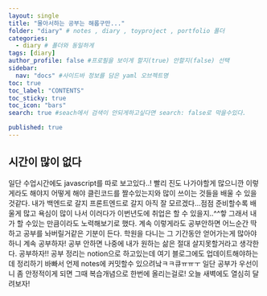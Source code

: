 ```yaml
---
layout: single
title: "몰아서하는 공부는 해롭구만..."
folder: "diary" # notes , diary , toyproject , portfolio 폴더
categories:
  - diary # 폴더와 동일하게
tags: [diary]
author_profile: false #프로필을 보이게 할지(true) 안할지(false) 선택
sidebar:
  nav: "docs" #사이드바 정보를 담은 yaml 오브젝트명
toc: true
toc_label: "CONTENTS"
toc_sticky: true
toc_icon: "bars"
search: true #seach에서 검색이 안되게하고싶다면 search: false로 막을수있다.

published: true
---
```


## 시간이 많이 없다

일단 수업시간에도 javascript를 따로 보고있다..!
빨리 진도 나가야할게 많으니깐 이렇게라도 해야지 어떻게 해야 클린코드를 짤수있는지와 많이 쓰이는 것들을 배울 수 있을 것같다.
내가 백엔드로 갈지 프론트엔드로 갈지 아직 잘 모르겠다...점점 준비할수록 배울게 많고 욕심이 많이 나서 이러다가 이번년도에 취업은 할 수 있을지..^^핳
그래서 내가 할 수있는 만큼이라도 노력해보기로 했다.
계속 이렇게라도 공부안하면 어느순간 딱 하고 공부를 놔버릴거같은 기분이 든다.
학원을 다니는 그 기간동안 얻어가는게 많아야하니 계속 공부하자!
공부 안하면 나중에 내가 원하는 삶은 절대 살지못할거라고 생각한다.
공부하자!!
공부 정리는 notion으로 하고있는데 여기 블로그에도 업데이트해야하는데 정리하기 바빠서 언제 notes에 커밋할수 있으려낰ㅋㅋ큐ㅠㅠㅜ
일단 공부가 우선이니 좀 안정적이게 되면 그때 복습개념으로 한번에 올리는걸로!
오늘 새벽에도 열심히 달려보자!
